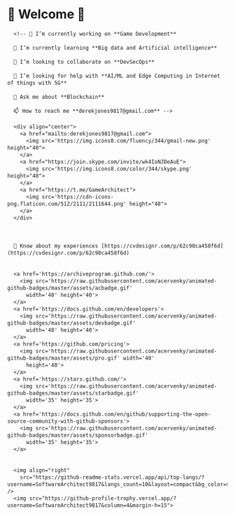 # 👋 Welcome 👋


      <!-- 🔭 I’m currently working on **Game Development**

      🌱 I’m currently learning **Big data and Artificial intelligence**

      👯 I’m looking to collaborate on **DevSecOps**

      🤝 I’m looking for help with **AI/ML and Edge Computing in Internet of things with 5G**

      💬 Ask me about **Blockchain**

      📫 How to reach me **derekjones9817@gmail.com** -->

      <div align="center">
        <a href="mailto:derekjones9817@gmail.com">
          <img src='https://img.icons8.com/fluency/344/gmail-new.png' height="40">
        </a>
        <a href="https://join.skype.com/invite/wk4IoNJDeAuE">
          <img src='https://img.icons8.com/color/344/skype.png' height="40">
        </a>
        <a href="https://t.me/GameArchitect">
          <img src='https://cdn-icons-png.flaticon.com/512/2111/2111644.png' height="40">
        </a>
      </div>



      📄 Know about my experiences [https://cvdesignr.com/p/62c90ca458f6d](https://cvdesignr.com/p/62c90ca458f6d)


      <a href='https://archiveprogram.github.com/'>
        <img src='https://raw.githubusercontent.com/acervenky/animated-github-badges/master/assets/acbadge.gif'
          width='40' height='40'>
      </a>
      <a href='https://docs.github.com/en/developers'>
        <img src='https://raw.githubusercontent.com/acervenky/animated-github-badges/master/assets/devbadge.gif'
          width='40' height='40'>
      </a>
      <a href='https://github.com/pricing'>
        <img src='https://raw.githubusercontent.com/acervenky/animated-github-badges/master/assets/pro.gif' width='40'
          height='40'>
      </a>
      <a href='https://stars.github.com/'>
        <img src='https://raw.githubusercontent.com/acervenky/animated-github-badges/master/assets/starbadge.gif'
          width='35' height='35'>
      </a>
      <a href='https://docs.github.com/en/github/supporting-the-open-source-community-with-github-sponsors'>
        <img src='https://raw.githubusercontent.com/acervenky/animated-github-badges/master/assets/sponsorbadge.gif'
          width='35' height='35'>
      </a>


      <img align="right"
        src="https://github-readme-stats.vercel.app/api/top-langs/?username=SoftwareArchitect9817&langs_count=10&layout=compact&bg_color=start,330867,30cfd0&text_color=ffffff&title_color=ffffff" />
      <img src="https://github-profile-trophy.vercel.app/?username=SoftwareArchitect9817&column=4&margin-h=15">
